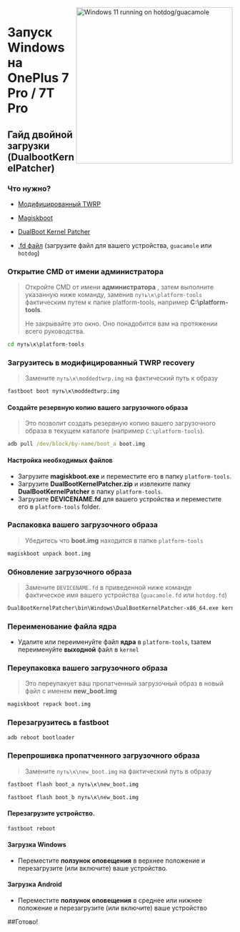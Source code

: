<img align="right" src="https://github.com/n00b69/woa-op7/blob/main/op7.png" width="350" alt="Windows 11 running on hotdog/guacamole">

# Запуск Windows на OnePlus 7 Pro / 7T Pro

## Гайд двойной загрузки (DualbootKernelPatcher)

### Что нужно?
- [Модифицированный TWRP](https://github.com/n00b69/woa-op7/releases/download/Files/moddedtwrp.img)

- [Magiskboot](https://github.com/n00b69/woa-op7/releases/download/DBKP/magiskboot.exe)

- [DualBoot Kernel Patcher](https://github.com/n00b69/woa-op7/releases/download/DBKP/DualBootKernelPatcher.zip)

- [.fd файл](https://github.com/n00b69/woa-op7/releases/DBKP) (загрузите файл для вашего устройства, `guacamole` или `hotdog`)

### Открытие CMD от имени администратора 
> Откройте CMD от имени **администратора** , затем выполните указанную ниже команду, заменив `путь\к\platform-tools` фактическим путем к папке platform-tools, например **C:\platform-tools**.
>
> Не закрывайте это окно. Оно понадобится вам на протяжении всего руководства.
```cmd
cd путь\к\platform-tools
```

### Загрузитесь в модифицированный TWRP recovery
> Замените `путь\к\moddedtwrp.img` на фактический путь к образу
```cmd
fastboot boot путь\к\moddedtwrp.img
```

#### Создайте резервную копию вашего загрузочного образа
> Это позволит создать резервную копию вашего загрузочного образа в текущем каталоге (например `C:\platform-tools`).
```cmd
adb pull /dev/block/by-name/boot_a boot.img
```

#### Настройка необходимых файлов
- Загрузите **magiskboot.exe** и переместите его в папку `platform-tools`.
- Загрузите **DualBootKernelPatcher.zip** и извлеките папку **DualBootKernelPatcher** в папку `platform-tools`.
- Загрузите **DEVICENAME.fd** для вашего устройства и переместите его в `platform-tools` folder.

### Распаковка вашего загрузочного образа
> Убедитесь что **boot.img** находится в папке `platform-tools` 
```cmd
magiskboot unpack boot.img
```

### Обновление загрузочного образа
> Замените `DEVICENAME.fd` в приведенной ниже команде фактическое имя вашего устройства (`guacamole.fd` или `hotdog.fd`)
```cmd
DualBootKernelPatcher\bin\Windows\DualBootKernelPatcher-x86_64.exe kernel DEVICENAME.fd output DualBootKernelPatcher\Config\DualBoot.Sm8150.cfg DualBootKernelPatcher\ShellCode\ShellCode.Hotdog.bin
```

### Переименование файла ядра
- Удалите или переименуйте файл **ядра** в `platform-tools`, tзатем переименуйте **выходной** файл в `kernel`

### Переупаковка вашего загрузочного образа
> Это переупакует ваш пропатченный загрузочный образ в новый файл с именем **new_boot.img**
```cmd
magiskboot repack boot.img
```

### Перезагрузитесь в fastboot
```cmd
adb reboot bootloader
```

### Перепрошивка пропатченного загрузочного образа
> Замените `путь\к\new_boot.img` на фактический путь в образу
```cmd
fastboot flash boot_a путь\к\new_boot.img
```
```cmd
fastboot flash boot_b путь\к\new_boot.img
```

#### Перезагрузите устройство.
```cmd
fastboot reboot
```

#### Загрузка Windows
- Переместите **ползунок оповещения** в верхнее положение и перезагрузите (или включите) ваше устройство.

#### Загрузка Android
- Переместите **ползунок оповещения** в среднее или нижнее положение и перезагрузите (или включите) ваше устройство

##Готово!

















